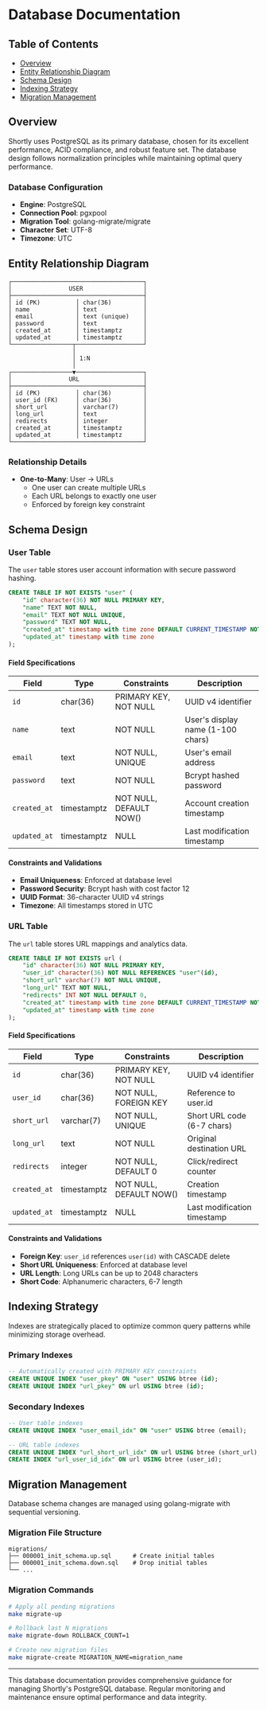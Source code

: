 # Database Documentation

## Table of Contents

- [Overview](#overview)
- [Entity Relationship Diagram](#entity-relationship-diagram)
- [Schema Design](#schema-design)
- [Indexing Strategy](#indexing-strategy)
- [Migration Management](#migration-management)

## Overview

Shortly uses PostgreSQL as its primary database, chosen for its excellent performance, ACID compliance, and robust feature set. The database design follows normalization principles while maintaining optimal query performance.

### Database Configuration

- **Engine**: PostgreSQL
- **Connection Pool**: pgxpool
- **Migration Tool**: golang-migrate/migrate
- **Character Set**: UTF-8
- **Timezone**: UTC

## Entity Relationship Diagram

```
┌─────────────────────────────────────┐
│                USER                 │
├─────────────────────────────────────┤
│ id (PK)          │ char(36)         │
│ name             │ text             │
│ email            │ text (unique)    │
│ password         │ text             │
│ created_at       │ timestamptz      │
│ updated_at       │ timestamptz      │
└─────────────────┬───────────────────┘
                  │
                  │ 1:N
                  │
┌─────────────────▼───────────────────┐
│                URL                  │
├─────────────────────────────────────┤
│ id (PK)          │ char(36)         │
│ user_id (FK)     │ char(36)         │
│ short_url        │ varchar(7)       │
│ long_url         │ text             │
│ redirects        │ integer          │
│ created_at       │ timestamptz      │
│ updated_at       │ timestamptz      │
└─────────────────────────────────────┘
```

### Relationship Details

- **One-to-Many**: User → URLs
  - One user can create multiple URLs
  - Each URL belongs to exactly one user
  - Enforced by foreign key constraint

## Schema Design

### User Table

The `user` table stores user account information with secure password hashing.

```sql
CREATE TABLE IF NOT EXISTS "user" (
    "id" character(36) NOT NULL PRIMARY KEY,
    "name" TEXT NOT NULL,
    "email" TEXT NOT NULL UNIQUE,
    "password" TEXT NOT NULL,
    "created_at" timestamp with time zone DEFAULT CURRENT_TIMESTAMP NOT NULL,
    "updated_at" timestamp with time zone
);
```

#### Field Specifications

| Field        | Type        | Constraints             | Description                       |
| ------------ | ----------- | ----------------------- | --------------------------------- |
| `id`         | char(36)    | PRIMARY KEY, NOT NULL   | UUID v4 identifier                |
| `name`       | text        | NOT NULL                | User's display name (1-100 chars) |
| `email`      | text        | NOT NULL, UNIQUE        | User's email address              |
| `password`   | text        | NOT NULL                | Bcrypt hashed password            |
| `created_at` | timestamptz | NOT NULL, DEFAULT NOW() | Account creation timestamp        |
| `updated_at` | timestamptz | NULL                    | Last modification timestamp       |

#### Constraints and Validations

- **Email Uniqueness**: Enforced at database level
- **Password Security**: Bcrypt hash with cost factor 12
- **UUID Format**: 36-character UUID v4 strings
- **Timezone**: All timestamps stored in UTC

### URL Table

The `url` table stores URL mappings and analytics data.

```sql
CREATE TABLE IF NOT EXISTS url (
    "id" character(36) NOT NULL PRIMARY KEY,
    "user_id" character(36) NOT NULL REFERENCES "user"(id),
    "short_url" varchar(7) NOT NULL UNIQUE,
    "long_url" TEXT NOT NULL,
    "redirects" INT NOT NULL DEFAULT 0,
    "created_at" timestamp with time zone DEFAULT CURRENT_TIMESTAMP NOT NULL,
    "updated_at" timestamp with time zone
);
```

#### Field Specifications

| Field        | Type        | Constraints             | Description                 |
| ------------ | ----------- | ----------------------- | --------------------------- |
| `id`         | char(36)    | PRIMARY KEY, NOT NULL   | UUID v4 identifier          |
| `user_id`    | char(36)    | NOT NULL, FOREIGN KEY   | Reference to user.id        |
| `short_url`  | varchar(7)  | NOT NULL, UNIQUE        | Short URL code (6-7 chars)  |
| `long_url`   | text        | NOT NULL                | Original destination URL    |
| `redirects`  | integer     | NOT NULL, DEFAULT 0     | Click/redirect counter      |
| `created_at` | timestamptz | NOT NULL, DEFAULT NOW() | Creation timestamp          |
| `updated_at` | timestamptz | NULL                    | Last modification timestamp |

#### Constraints and Validations

- **Foreign Key**: `user_id` references `user(id)` with CASCADE delete
- **Short URL Uniqueness**: Enforced at database level
- **URL Length**: Long URLs can be up to 2048 characters
- **Short Code**: Alphanumeric characters, 6-7 length

## Indexing Strategy

Indexes are strategically placed to optimize common query patterns while minimizing storage overhead.

### Primary Indexes

```sql
-- Automatically created with PRIMARY KEY constraints
CREATE UNIQUE INDEX "user_pkey" ON "user" USING btree (id);
CREATE UNIQUE INDEX "url_pkey" ON url USING btree (id);
```

### Secondary Indexes

```sql
-- User table indexes
CREATE UNIQUE INDEX "user_email_idx" ON "user" USING btree (email);

-- URL table indexes
CREATE UNIQUE INDEX "url_short_url_idx" ON url USING btree (short_url);
CREATE INDEX "url_user_id_idx" ON url USING btree (user_id);
```

## Migration Management

Database schema changes are managed using golang-migrate with sequential versioning.

### Migration File Structure

```
migrations/
├── 000001_init_schema.up.sql      # Create initial tables
├── 000001_init_schema.down.sql    # Drop initial tables
└── ...
```

### Migration Commands

```bash
# Apply all pending migrations
make migrate-up

# Rollback last N migrations
make migrate-down ROLLBACK_COUNT=1

# Create new migration files
make migrate-create MIGRATION_NAME=migration_name
```

---

This database documentation provides comprehensive guidance for managing Shortly's PostgreSQL database. Regular monitoring and maintenance ensure optimal performance and data integrity.
